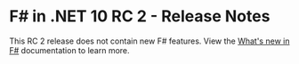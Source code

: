 # F# in .NET 10 RC 2 - Release Notes

This RC 2 release does not contain new F# features. View the [What's new in F#](https://fsharp.github.io/fsharp-compiler-docs/release-notes/Language.html) documentation to learn more.
